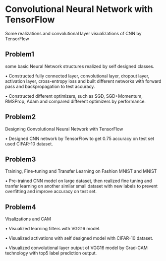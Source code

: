 # Convolutional Neural Network with TensorFlow
Some realizations and convolutional layer visualizations of CNN by TensorFlow
## Problem1
some basic Neural Network structures realized by self designed classes. 

• Constructed fully connected layer, convolutional layer, dropout layer, activation layer, cross-entropy loss and built different networks with forward pass and backpropagation to test accuracy. 

• Constructed different optimizers, such as SGD, SGD+Momentum, RMSProp, Adam and compared different optimizers by performance.

## Problem2
Designing Convolutional Neural Network with TensorFlow

• Designed CNN network by TensorFlow to get 0.75 accuracy on test set used CIFAR-10 dataset. 

## Problem3
Training, Fine-tuning and Transfer Learning on Fashion MNIST and MNIST

• Pre-trained CNN model on large dataset, then realized fine tuning and tranfer learning on another similar small dataset with new labels to prevent overfitting and improve accuracy on test set. 

## Problem4
Visalizations and CAM

• Visualized learning filters with VGG16 model. 

• Visualized activations with self designed model with CIFAR-10 dataset. 

• Visualized convolutional layer output of VGG16 model by Grad-CAM technology with top5 label prediction output. 

